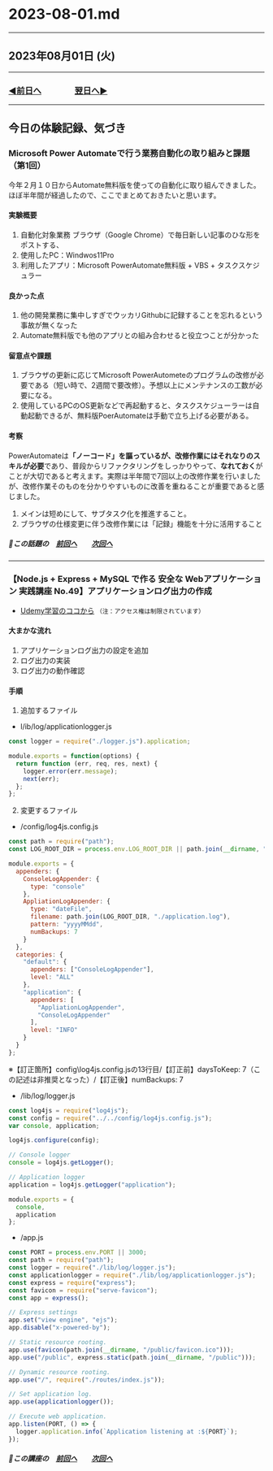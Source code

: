 # 2023-08-01.md

---

## 2023年08月01日 (火)

---

### [◀️前日へ](https://github.com/yuasys/chatty-journal/blob/main/2023/07/2023-07-31.md)&emsp;&emsp;&emsp;&emsp;[翌日へ▶️](https://github.com/yuasys/chatty-journal/blob/main/2023/08/2023-08-02.md)

---

## 今日の体験記録、気づき

### Microsoft Power Automateで行う業務自動化の取り組みと課題（第1回）

今年２月１０日からAutomate無料版を使っての自動化に取り組んできました。ほぼ半年間が経過したので、ここでまとめておきたいと思います。

#### 実験概要

1. 自動化対象業務 ブラウザ（Google Chrome）で毎日新しい記事のひな形をポストする、
2. 使用したPC：Windwos11Pro
3. 利用したアプリ：Microsoft PowerAutomate無料版 + VBS + タスクスケジュラー

#### 良かった点

1. 他の開発業務に集中しすぎでウッカリGithubに記録することを忘れるという事故が無くなった
2. Automate無料版でも他のアプリとの組み合わせると役立つことが分かった

#### 留意点や課題

1. ブラウザの更新に応じてMicrosoft PowerAutometeのプログラムの改修が必要である（短い時で、2週間で要改修）。予想以上にメンテナンスの工数が必要になる。
2. 使用しているPCのOS更新などで再起動すると、タスクスケジューラーは自動起動できるが、無料版PoerAutomateは手動で立ち上げる必要がある。

#### 考察

PowerAutomateは<b>「ノーコード」を謳っているが、改修作業にはそれなりのスキルが必要</b>であり、普段からリファクタリングをしっかりやって、<b>なれておく</b>がことが大切であると考えます。実際は半年間で7回以上の改修作業を行いましたが、改修作業そのものを分かりやすいものに改善を重ねることが重要であると感じました。

1. メインは短めにして、サブタスク化を推進すること。
2. ブラウザの仕様変更に伴う改修作業には「記録」機能を十分に活用すること

##### 📌この話題の&emsp;[前回へ](https://github.com/yuasys/chatty-journal/blob/main/2023/08/2023-08-01.md#microsoft-power-automate%E3%81%A7%E8%A1%8C%E3%81%86%E6%A5%AD%E5%8B%99%E8%87%AA%E5%8B%95%E5%8C%96%E3%81%AE%E5%8F%96%E3%82%8A%E7%B5%84%E3%81%BF%E3%81%A8%E8%AA%B2%E9%A1%8C%E7%AC%AC1%E5%9B%9E)&emsp;&emsp;[次回へ](https://github.com/yuasys/chatty-journal/blob/main/2023/08/2023-08-02.md#microsoft-powerautomate%E3%81%A7%E8%A1%8C%E3%81%86%E6%A5%AD%E5%8B%99%E8%87%AA%E5%8B%95%E5%8C%96%E3%81%AE%E5%8F%96%E3%82%8A%E7%B5%84%E3%81%BF%E3%81%A8%E8%AA%B2%E9%A1%8C%E7%AC%AC2%E5%9B%9E)


---

### 【Node.js + Express + MySQL で作る 安全な Webアプリケーション 実践講座 No.49】アプリケーションログ出力の作成

- [Udemy学習のココから](https://www.udemy.com/course/web-application-with-nodejs-mysql/learn/lecture/27898236#notes)
`（注：アクセス権は制限されています）`

#### 大まかな流れ

1. アプリケーションログ出力の設定を追加
2. ログ出力の実装
3. ログ出力の動作確認

#### 手順

1. 追加するファイル

- <root>l/ib/log/applicationlogger.js

```javascript
const logger = require("./logger.js").application;

module.exports = function(options) {
  return function (err, req, res, next) {
    logger.error(err.message);
    next(err);
  };
};
```

2. 変更するファイル

- <root>/config/log4js.config.js

```javascript
const path = require("path");
const LOG_ROOT_DIR = process.env.LOG_ROOT_DIR || path.join(__dirname, "../logs");

module.exports = {
  appenders: {
    ConsoleLogAppender: {
      type: "console"
    },
    AppliationLogAppender: {
      type: "dateFile",
      filename: path.join(LOG_ROOT_DIR, "./application.log"),
      pattern: "yyyyMMdd",
      numBackups: 7
    }
  },
  categories: {
    "default": {
      appenders: ["ConsoleLogAppender"],
      level: "ALL"
    },
    "application": {
      appenders: [
        "AppliationLogAppender",
        "ConsoleLogAppender"
      ],
      level: "INFO"
    }
  }
};
```
※【訂正箇所】config\log4js.config.jsの13行目/【訂正前】daysToKeep: 7（この記述は非推奨となった）/【訂正後】numBackups: 7

- <root>/lib/log/logger.js

```javascript
const log4js = require("log4js");
const config = require("../../config/log4js.config.js");
var console, application;

log4js.configure(config);

// Console logger
console = log4js.getLogger();

// Application logger
application = log4js.getLogger("application");

module.exports = {
  console,
  application
};
```


- <root>/app.js

```javascript
const PORT = process.env.PORT || 3000;
const path = require("path");
const logger = require("./lib/log/logger.js");
const applicationlogger = require("./lib/log/applicationlogger.js");
const express = require("express");
const favicon = require("serve-favicon");
const app = express();

// Express settings
app.set("view engine", "ejs");
app.disable("x-powered-by");

// Static resource rooting.
app.use(favicon(path.join(__dirname, "/public/favicon.ico")));
app.use("/public", express.static(path.join(__dirname, "/public")));

// Dynamic resource rooting.
app.use("/", require("./routes/index.js"));

// Set application log.
app.use(applicationlogger());

// Execute web application.
app.listen(PORT, () => {
  logger.application.info(`Application listening at :${PORT}`);
});
```

##### 📌この講座の&emsp;[前回へ](https://github.com/yuasys/chatty-journal/blob/main/2023/07/2023-07-31.md#nodejs--express--mysql-%E3%81%A7%E4%BD%9C%E3%82%8B-%E5%AE%89%E5%85%A8%E3%81%AA-web%E3%82%A2%E3%83%97%E3%83%AA%E3%82%B1%E3%83%BC%E3%82%B7%E3%83%A7%E3%83%B3-%E5%AE%9F%E8%B7%B5%E8%AC%9B%E5%BA%A7-no40%E3%83%AD%E3%82%B0%E5%87%BA%E5%8A%9B%E3%81%AE%E5%9F%BA%E7%A4%8E%E7%9F%A5%E8%AD%98)&emsp;&emsp;[次回へ](https://github.com/yuasys/chatty-journal/blob/main/2023/08/2023-08-01.md#nodejs--express--mysql-%E3%81%A7%E4%BD%9C%E3%82%8B-%E5%AE%89%E5%85%A8%E3%81%AA-web%E3%82%A2%E3%83%97%E3%83%AA%E3%82%B1%E3%83%BC%E3%82%B7%E3%83%A7%E3%83%B3-%E5%AE%9F%E8%B7%B5%E8%AC%9B%E5%BA%A7-no49%E3%82%A2%E3%83%97%E3%83%AA%E3%82%B1%E3%83%BC%E3%82%B7%E3%83%A7%E3%83%B3%E3%83%AD%E3%82%B0%E5%87%BA%E5%8A%9B%E3%81%AE%E4%BD%9C%E6%88%90)
